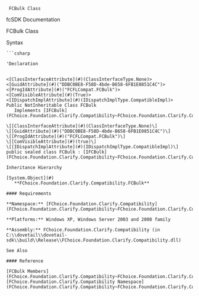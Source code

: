 ﻿     FCBulk Class                                                   

fcSDK Documentation

FCBulk Class

Syntax

```vbnet
```csharp

'Declaration
 

<[ClassInterfaceAttribute](#)(ClassInterfaceType.None)>
<[GuidAttribute](#)("DDBC0BE8-F58D-4bde-B658-6FB1E0851C4C")>
<[ProgIdAttribute](#)("FCFLCompat.FCBulk")>
<[ComVisibleAttribute](#)(True)>
<[IDispatchImplAttribute](#)(IDispatchImplType.CompatibleImpl)>
Public NotInheritable Class FCBulk 
   Implements [IFCBulk](FChoice.Foundation.Clarify.Compatibility~FChoice.Foundation.Clarify.Compatibility.IFCBulk.md) 

\[[ClassInterfaceAttribute](#)(ClassInterfaceType.None)\]
\[[GuidAttribute](#)("DDBC0BE8-F58D-4bde-B658-6FB1E0851C4C")\]
\[[ProgIdAttribute](#)("FCFLCompat.FCBulk")\]
\[[ComVisibleAttribute](#)(true)\]
\[[IDispatchImplAttribute](#)(IDispatchImplType.CompatibleImpl)\]
public sealed class FCBulk : [IFCBulk](FChoice.Foundation.Clarify.Compatibility~FChoice.Foundation.Clarify.Compatibility.IFCBulk.md)  

Inheritance Hierarchy

[System.Object](#)  
   **FChoice.Foundation.Clarify.Compatibility.FCBulk**  

#### Requirements

**Namespace:** [FChoice.Foundation.Clarify.Compatibility](FChoice.Foundation.Clarify.Compatibility~FChoice.Foundation.Clarify.Compatibility_namespace.md)

**Platforms:** Windows XP, Windows Server 2003 and 2008 family

**Assembly:** FChoice.Foundation.Clarify.Compatibility (in C:\\dovetail\\dovetail-sdk\\build\\Release\\FChoice.Foundation.Clarify.Compatibility.dll)

See Also

#### Reference

[FCBulk Members](FChoice.Foundation.Clarify.Compatibility~FChoice.Foundation.Clarify.Compatibility.FCBulk_members.md)  
[FChoice.Foundation.Clarify.Compatibility Namespace](FChoice.Foundation.Clarify.Compatibility~FChoice.Foundation.Clarify.Compatibility_namespace.md)